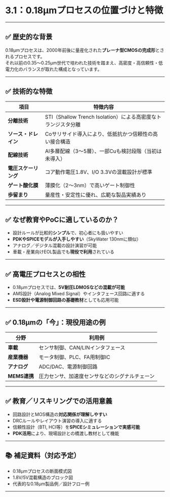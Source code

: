 # 3.1：0.18μmプロセスの位置づけと特徴

---

## ✅ 歴史的な背景

0.18μmプロセスは、2000年前後に量産化された**プレーナ型CMOSの完成形**とされるプロセスです。  
それ以前の0.35〜0.25μm世代で培われた技術を踏まえ、高密度・高信頼性・低電力化のバランスが取れた構成となっています。

---

## ✅ 技術的な特徴

| 項目           | 特徴内容 |
|----------------|----------|
| **分離技術**     | STI（Shallow Trench Isolation）による高密度なトランジスタ分離 |
| **ソース・ドレイン** | Coサリサイド導入により、低抵抗かつ信頼性の高い接合構造 |
| **配線技術**     | Al多層配線（3〜5層）、一部Cuも検討段階（当初は未導入） |
| **電圧スケーリング** | コア動作電圧1.8V、I/O 3.3Vの混載設計が標準 |
| **ゲート酸化膜**  | 薄膜化（2〜3nm）で高いゲート制御性 |
| **歩留まり**     | 量産性・安定性に優れ、広範な製品実績あり |

---

## ✅ なぜ教育やPoCに適しているのか？

- 設計ルールが比較的**シンプル**で、初心者にも扱いやすい  
- **PDKやSPICEモデルが入手しやすい**（SkyWater 130nmに類似）  
- アナログ／デジタル混載の設計演習が可能  
- 車載・産業向けEOL製品でも**現役で利用**されている  

---

## ✅ 高電圧プロセスとの相性

- 0.18μmプロセスでは、**5V耐圧LDMOSなどの混載が可能**  
- AMS設計（Analog Mixed Signal）やインタフェース回路に適する  
- **ESD設計や電源制御回路の基礎教材**としても応用可能  

---

## ✅ 0.18μmの「今」：現役用途の例

| 分野     | 利用例 |
|----------|--------|
| **車載**   | センサ制御、CAN/LINインタフェース |
| **産業機器** | モータ制御、PLC、FA用制御IC |
| **アナログ** | ADC/DAC、電源制御回路 |
| **MEMS連携** | 圧力センサ、加速度センサなどのシグナルチェーン |

---

## ✅ 教育／リスキリングでの活用意義

- 回路設計とMOS構造の**対応関係が理解しやすい**
- DRCルールやレイアウト演習の導入に適する
- 信頼性設計（BTI, HCI等）を**SPICEシミュレーションで実感可能**
- **PDK活用**により、現場設計との橋渡し教材として機能

---

## 📚 補足資料（対応予定）

- 0.18μmプロセスの断面模式図
- 1.8V/5V混載構造のブロック図
- 代表的な0.18μm製品例／設計フロー例

---
